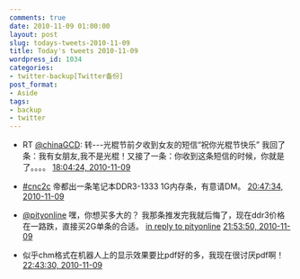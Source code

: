 ```yaml
---
comments: true
date: 2010-11-09 01:00:00
layout: post
slug: todays-tweets-2010-11-09
title: Today's tweets 2010-11-09
wordpress_id: 1034
categories:
- twitter-backup[Twitter备份]
post_format:
- Aside
tags:
- backup
- twitter
---
```





  * RT [@chinaGCD](http://twitter.com/chinaGCD): 转---光棍节前夕收到女友的短信“祝你光棍节快乐” 我回了条：我有女朋友,我不是光棍！又接了一条：你收到这条短信的时候，你就是了。。。。 [18:04:24, 2010-11-09](http://twitter.com/gfrog/statuses/1938146405126144)





  * [#cnc2c](http://search.twitter.com/search?q=%23cnc2c) 帝都出一条笔记本DDR3-1333 1G内存条，有意请DM。 [20:47:34, 2010-11-09](http://twitter.com/gfrog/statuses/1979205747220481)





  * [@pityonline](http://twitter.com/pityonline) 嘿，你想买多大的？ 我那条推发完我就后悔了，现在ddr3价格在一路跌，直接买2G单条的合适。 [in reply to pityonline](http://twitter.com/pityonline/statuses/1980865445888000) [21:53:50, 2010-11-09](http://twitter.com/gfrog/statuses/1995884082499584)





  * 似乎chm格式在机器人上的显示效果要比pdf好的多，我现在很讨厌pdf啊！ [22:43:30, 2010-11-09](http://twitter.com/gfrog/statuses/2008385113300992)




